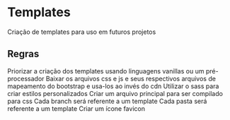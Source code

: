 # Templates
Criação de templates para uso em futuros projetos

## Regras
Priorizar a criação dos templates usando linguagens vanillas ou um pré-processador
Baixar os arquivos css e js e seus respectivos arquivos de mapeamento do bootstrap e usa-los ao invés do cdn
Utilizar o sass para criar estilos personalizados
Criar um arquivo principal para ser compilado para css
Cada branch será referente a um template
Cada pasta será referente a um template
Criar um ícone favicon